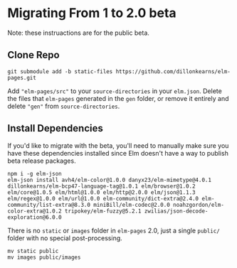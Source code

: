 # Migrating From 1 to 2.0 beta

Note: these instruactions are for the public beta.

## Clone Repo

```shell
git submodule add -b static-files https://github.com/dillonkearns/elm-pages.git
```

Add `"elm-pages/src"` to your `source-directories` in your `elm.json`. Delete the files that `elm-pages` generated in the `gen` folder, or remove it entirely and delete `"gen"` from `source-directories`.


## Install Dependencies

If you'd like to migrate with the beta, you'll need to manually make sure you have these dependencies installed since Elm doesn't have a way to publish beta release packages.

```shell
npm i -g elm-json
elm-json install avh4/elm-color@1.0.0 danyx23/elm-mimetype@4.0.1 dillonkearns/elm-bcp47-language-tag@1.0.1 elm/browser@1.0.2 elm/core@1.0.5 elm/html@1.0.0 elm/http@2.0.0 elm/json@1.1.3 elm/regex@1.0.0 elm/url@1.0.0 elm-community/dict-extra@2.4.0 elm-community/list-extra@8.3.0 miniBill/elm-codec@2.0.0 noahzgordon/elm-color-extra@1.0.2 tripokey/elm-fuzzy@5.2.1 zwilias/json-decode-exploration@6.0.0
```

There is no `static` or `images` folder in `elm-pages` 2.0, just a single `public/` folder with no special post-processing.


```shell
mv static public
mv images public/images
```
